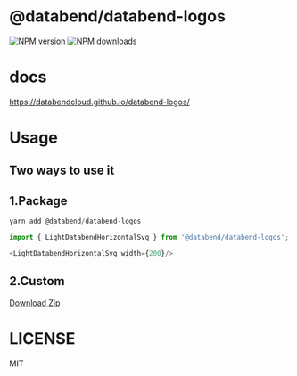 # @databend/databend-logos

[![NPM version](https://img.shields.io/npm/v/@databend/databend-logos.svg?style=flat)](https://npmjs.org/package/@databend/databend-logos)
[![NPM downloads](http://img.shields.io/npm/dm/@databend/databend-logos.svg?style=flat)](https://npmjs.org/package/@databend/databend-logos)

# docs
https://databendcloud.github.io/databend-logos/

# Usage

## Two ways to use it

## 1.Package
```ts
yarn add @databend/databend-logos

import { LightDatabendHorizontalSvg } from '@databend/databend-logos';

<LightDatabendHorizontalSvg width={200}/>

```

## 2.Custom

<a href="https://databendcloud.github.io/databend-logos/components/all-assets">Download Zip</a>

# LICENSE

MIT
